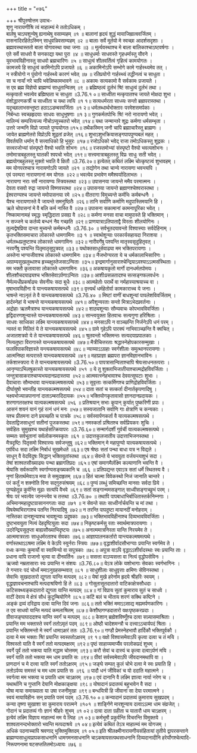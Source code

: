 +++
title = "०७६"

+++
श्रीपुरुषोत्तम उवाच-  
शृणु नारायणीश्रि त्वं माहात्म्यं मे ततोऽधिकम् ।  
बालेषु चाऽघशून्येषु ह्यनाथेषु वसाम्यहम् ॥१ ॥
बालानां हृदयं शुद्धं मायाजिह्मत्ववर्जितम् ।  
वासनादिरहितेऽस्मिन् साधुवन्निवसाम्यहम् ॥२ ॥
बालाः सर्वे मूर्तयो मे स्वच्छा आदर्शसदृशाः ।  
ब्रह्मावस्थास्ततो बाला योगावस्था यथा जनाः ॥३ ॥
मूर्त्यवस्थाश्च मे बाला बालिकाश्चाऽष्टवर्षगाः ।  
एते सर्वे साधवो वै सनकाद्या यथा पुरा ॥४ ॥
साधुधर्माः साधवस्ते गृहधर्मास्तु यौवने ।  
युवभावविहीनास्तु साधवो ब्रह्मचारिणः ॥५ ॥
साधुत्वं शीलवर्तित्वं गृहित्वं कामयोगतः ।  
कामजये हि साधुत्वं कामिनोऽपि प्रजायते ॥६ ॥
अकामिनोऽपि सम्भोगे कामे गार्हस्थ्यमेव तत् ।  
न स्त्रीयोगो न पुंयोगो गार्हस्थ्ये कारणं भवेत् ॥७ ॥
रतिप्रयोगो गार्हस्थ्यं तद्धीनत्वं च साधुता ।  
सा च नार्यां नरे चापि भवेन्निष्कामभावने ॥८ ॥
अकामः सत्यकामो वै सर्वकामः प्रजायते ।  
स एव ब्रह्म विज्ञेयो ब्राह्मण्यं साधुतान्वितम् ॥९ ॥
ब्रह्मिष्ठत्वं दुर्लभं श्रि! साधुत्वं दुर्लभं तथा ।  
मत्कृपातो भवत्येव ब्रह्मिष्ठता च साधुता ॥3.76.१ ०॥
साध्वीता मत्कृपातश्च जायते मोक्षदा शुभा ।  
वंशोद्धारणकर्त्री च साध्वीता च यथा त्वयि ॥१ १॥
सत्यधर्मरता साध्व्यः सन्तो ब्रह्मपरास्तथा ।  
यदृच्छालाभसन्तुष्टा हठाऽऽडम्बरवर्जिताः ॥१ २॥
धर्मलब्धार्थभोक्तारः परमेशसमर्पकाः ।  
निर्बन्धाः स्वच्छहृदयाः साधवः साधुभूषणाः ॥१ ३॥
गुणकर्मतपोभिः श्रि! नरो नारायणो भवेत् ।  
मालिन्यं सम्परित्यज्य नीचोऽप्युच्चतरो भवेत् ॥१४॥
यथा जन्मान्तरे शूद्रः कर्मणा धर्मसम्भृता ।  
उत्तरे जन्मनि विप्रो जायते पुण्ययोगतः॥१५॥
तथैकस्मिन् जनौ चापि ब्रह्माचारैस्तु ब्राह्मणः ।  
जायेत ब्राह्मणेतरो विप्रोऽपि शूद्रतां व्रजेत् ॥१६॥
शुभाऽशुभक्रियासङ्गपापपुण्यबलं महत् ।  
विवर्तयति धर्मान् वै सत्त्वाधिको हि भूसुरः ॥१७॥
रजोऽधिको भवेद् राजा तमोऽधिकस्तु शूद्रकः ।  
सत्त्वरजोभ्यां संस्पृष्टो वैश्यो भवति शोभनः ॥१८॥
रजस्तमोभ्यां संस्पृष्टो वैश्यो भवत्यशोभनः ।  
तमोमात्राबहुलस्तु घातकी श्वपचो भवेत् ॥१९॥
सत्त्वमात्राबहुलस्तु विप्रः साधुः सती भवेत् ।  
ब्रह्मयोगबहुलस्तु मुक्तो भवति वै क्षितौ ॥3.76.२०॥
इत्येतत् कथितं लक्ष्मि चोत्कृष्टत्वं शुभावहम् ।  
मम योगपरश्चात्र नारायणोऽपि जायते ॥२१ ॥
तद्योगेन तथा चान्ये नारायणा भवन्त्यपि ।  
एवं परम्परा नारायणानां मम योगतः ॥२२॥
भवत्येव प्रभावेण ममैश्वर्यादिलाभतः ।  
नारायणा नराः सर्वे नारायण्यः स्त्रियस्तथा ॥२३॥
उपासनया जायन्ते ममैव परमात्मनः ।  
देवता वसवो रुद्रा जायन्ते विष्णवस्तथा ॥२४॥
उपासनया जायन्ते ब्रह्माणश्चेश्वरास्तथा ।  
ईश्वराण्यश्च जायन्ते ममोपासनया रमे ॥२५॥
वीतरागा विमुच्यन्ते कर्मभिः कर्मबन्धनैः ।  
यैश्च नारायणास्ते वै जायन्ते समनुष्ठितैः ॥२६॥
तानि सर्वाणि कर्माणि मदुपास्तिमयानि हि ।  
ऋते चोपासनां मे वै बलि कर्म नास्ति वै ॥२७॥
उपासना सकामानां कामनापूरिका भवेत् ।  
निष्कामानामहं स्मृद्धः स्मृद्धिदाता प्रसह्य वै ॥२८॥
कर्मणा मनसा वाचा मामुपास्ते हि भक्तिमान् ।  
न सज्जने च कर्तव्ये बन्धनं नैव गच्छति ॥२९॥
प्राणयात्राऽतिपाताद्वै विरताः शीलयोगिनः ।  
तुल्यद्वेषप्रिया दान्ता मुच्यन्ते कर्मबन्धनैः ॥3.76.३० ॥
सर्वभूतदयावन्तो विश्वास्याः सर्वदेहिनाम् ।  
कृतभक्तिसमाचारा लोकास्ते धामगामिनः ॥३ १ ॥
स्वार्थशून्याः परकार्यसहायदा निराशया ।  
धर्मलब्धप्रतुष्टाश्च लोकास्ते धामगामिनः ॥३२॥
नारीवर्गेषु पश्यन्ति मातृस्वसृदुहितृवत् ।  
नरवर्गेषु पश्यन्ति पितृमातृसुपुत्रवत् ॥३३॥
यथोक्तसाधुसेवाढ्या मम भक्तिपरायणाः ।  
अस्तेना भाग्यजीवाश्च लोकास्ते धामगामिनः ॥३४॥
नैजभोग्यरता ये च धर्मकालाभिसारिणः ।  
अग्राम्यसुखलुब्धाश्च हृच्चक्षुस्तेजसाऽन्विताः ॥३५॥
इन्द्रमार्गानुसाराश्चेन्द्रियाऽवश्याऽऽत्मसंस्थिताः ।  
मम भक्तौ कृतावासा लोकास्ते धामगामिनः ॥३६॥
अकषायकृतो मार्गो दानधर्मतपोमयः ।  
शीलशौचदयाढ्यश्च भक्तिसेवाऽर्पणाऽन्वितः ॥३७॥
आशीःप्रसन्नतादश्च सत्सङ्गफलवर्धनः ।  
नैर्मल्यधीप्रकर्षाढ्यः सेवनीयः सदा बुधैः ॥३८॥
आत्महेतोः परार्थे वा नर्महास्याश्रयाच्च वा ।  
मृषाभावविहीना ये यान्त्यकषायसत्पथे ॥३९॥
वृत्त्यर्थं धर्महेतोर्वा कामकाराच्च ये जनाः ।  
भाषन्ते नाऽनृतं ते वै यान्त्यकषायसत्पथे ॥3.76.४० ॥
मिष्टां वाणीं बाधशून्यां पापलेशविवर्जिताम् ।  
हार्दस्नेहां ये भाषन्ते यान्त्यकषायसत्पथे ॥४१॥
अपैशून्यरताः सन्तो मित्राऽभेदप्रवर्तनाः ।  
अद्रोहाः ऋतमैत्राश्च यान्त्यकषायसत्पथे ॥४२॥
शाठ्यशून्याः सौम्यवाचः कोपभावविवर्जिताः ।  
हृद्विदारणशून्यास्ते यान्त्यकषायसत्पथे ॥४३॥
सान्त्वयुक्ता हितवाचः सत्यगुणा हरिश्रिताः ।  
साधवः साध्विका लक्ष्मि यान्त्यकषायसत्पथे ॥४४॥
मनसाऽपि न वाञ्च्छन्ति निर्जनेऽपि धनं परम् ।  
न्यस्तं वा मिलितं ये ते यान्त्यकषायसत्पथे ॥४५॥
ग्रामे गृहेऽपि पारक्यं नाभिवाञ्च्छन्ति वै क्वचित् ।  
अजातशत्रवो ये ते यान्त्यकषायसत्पथे ॥४६॥
श्रुतवन्तो भक्तिमन्तः सत्यदयाप्रपालकाः ।  
नित्यतुष्टा विरागास्ते यान्त्यकषायसत्पथे ॥४७॥
मैत्रीचित्तरताः श्रद्धास्नेहोपकारसम्मुखाः ।  
फलविपाकविज्ञास्ते यन्त्यकषायसत्पथे ॥४८॥
न्याय्याऽऽग्रहाः स्वर्गशीलाः समुत्थानपरायणाः ।  
आत्मनिष्ठा मत्परास्ते यान्त्यकषायसत्पथे ॥४९॥
महाप्राज्ञा ब्रह्मपरा ज्ञानविज्ञानभाविनः ।  
तर्कशास्त्रपरा ये ते यान्त्यकषायसत्पथे ॥3.76.५०॥
पापत्रासान्विताश्चापि श्रेयःसाधनतत्पराः ।  
आनृण्याऽभिलषुकास्ते यान्त्यकषायसत्पथे ॥५१ ॥
ये तु शुक्लाभिजातीयाश्चात्मद्रोहविवर्जिताः ।  
जन्तुत्रासाकराश्चाप्यभयदानप्रदास्तया ॥५२॥
आत्मवत्स्नेहभावाश्च देववत्सुघटाः शुभाः ।  
दैवाचाराः सौम्यभावा यान्त्यकल्मषसत्पथे ॥५३॥
सुवृत्ताः सत्कर्मिणश्च प्राणिद्रोहविवर्जिताः ।  
दीर्घायुषो भवन्तीह यान्त्यकल्मषसत्पथे ॥५४॥
दाता सतां च सत्कर्ता दीनार्तकृपणादिषु ।  
भक्ष्यभोज्यान्नपानानां दाताऽम्बरादिदायकः ॥५५॥
भक्तियोगकृतावासो ज्ञानदानप्रदायकः ।  
शरणागतरक्षश्च यात्यकल्मषसत्पथे ॥५६ ॥
प्रतिश्रयान् सभाः कूपान् कुर्यात् पुष्करिणी प्रपाः ।  
आसनं शयनं यानं गृहं रत्नं धनं मनः ॥५७॥
सस्यजातानि सर्वाणि गाः क्षेत्राणि च कन्यकाः ।  
यश्च प्रीतमना दाने प्रयच्छति च पात्रके ॥५८॥
सर्वस्वार्पणकर्ता वै यात्यकल्मषसत्पथे ।  
देवताद्विजसाधूनां सतीनां पूजकस्तथा ॥५९॥
नमस्कर्ता प्रश्रितश्च सर्वप्रियकरः शुचिः ।  
सर्वहितः सुमुखश्च यथार्हसत्क्रियापरः ॥3.76.६०॥
सन्मार्गदर्शी गुर्वर्ची यात्यकल्मषसत्पथे ।  
सम्मतः सर्वभूतानां सर्वलोकनमस्कृतः ॥६१ ॥
उदात्तकुलजातीय उदात्ताभिजनस्तथा ।  
मैत्रदृष्टिः पितृसमो विश्वास्यः सर्वजन्तुषु ॥६२॥
भक्तिमान् मे महापुण्यो यात्यकषायसत्पथे ।  
एवंविधः सदा लक्ष्मि निर्बाधं सुखमेधते ॥६३॥
एष श्रेष्ठः सतां पन्था बाधा यत्र न विद्यते ।  
साधून् वै वेदविदुषः सिद्धान् भक्तियुतांस्तथा ॥६४॥
सेवन्ते ये भावयुता वर्जयन्त्यशुभं सदा ।  
तेषां शाश्वतसौख्याढ्यः पन्था ब्रह्मगतिप्रदः ॥६५॥
एषां समागमैर्लक्ष्मि कल्याणानि भवन्ति वै ।  
श्रेयांसि सर्वरूपाणि स्वर्गाण्यसङ्ख्यकानि च ॥६६ ॥
प्रतिपद्यन्त एवाऽत्र सतां धर्मे स्थितस्य वै ।  
नृणां हितार्थमेवाऽत्र मया ते समुदाहृतम् ॥६७॥
हितं चात्मा विवेकस्थो निजं जानाति चान्तरे ।  
परं कर्तुं न शक्नोति विना सद्गुरुसंश्रयम् ॥६८॥
पुण्यं लब्धुं समिच्छन्ति मानवाः सर्वदा प्रिये ।  
पुण्यहेतून्न कुर्वन्ति मूढाः सत्यपि वैभवे ॥६९॥
सतां सङ्गान्ममसङ्गात् साध्वीसङ्गाच्छुभं परम् ।  
श्रेयः परं भवत्येव जानन्त्येव च तत्तथा ॥3.76.७० ॥
तथापि पापबाधाभिर्बाधितास्तर्कनिम्नगाः ।  
अभिमानमहादुष्टग्रासाननगताः सदा ॥७१ ॥
न सेवन्ते सतः साध्वीर्नार्चयन्ति च मां तथा ।  
विषयेष्वभिरागाश्च पतन्ति निरयादिषु ॥७२॥
न तरन्ति पापदुष्टा मायानदीं मनोहराम् ।  
नास्तिका दानशून्याश्च भावशून्याः प्रदूषकाः ॥७३॥
भक्तिभावविहीनाश्च दिव्यभावविवर्जिताः ।  
दुष्टभावयुता नित्यं देहदृष्टियुताः सदा ॥७४॥
निकृष्टकर्मसु रताः स्वार्थमात्रपरायणाः ।  
उदरेन्द्रियसुतृप्ता बाह्यसौख्याभिदृष्टयः ॥७५॥
अनात्ममात्रनिरता यान्ति निरयमेव ते ।  
आत्ममात्ररताः साधुधर्मरताश्च सेवकाः ॥७६॥
आज्ञापालनकर्तारो यान्त्यकल्मषमत्पथे ।  
वर्णास्तथाऽऽश्रमा लक्ष्मि ये केऽपि स्युर्नराः स्त्रियः ॥७७॥
वृद्धाशीर्वादसौभाग्याः प्रयान्ति स्वर्गमेव ते ।  
वध्वः कन्याः कुमार्यो वा स्वामिन्यो वा सपुत्रकाः ॥७८॥
अपुत्रा वाऽपि वृद्धाऽऽशीर्वादस्थाः स्वः प्रयान्ति ताः ।  
प्रधाना वापि राजानो भृत्या वा दीनवर्तिनः ॥७९॥
ससत्ता वाऽप्यसत्ता वा नित्यं वृद्धोपसेविनः ।  
ऋजवो नम्रतासाराः स्वः प्रयान्ति न संशयः ॥3.76.८०॥
येऽत्र लोके यशोभागाः सेवकाः स्वर्गभागिनः ।  
ते गन्तारः पदं चोर्ध्वं ममाऽनुग्रहसम्भवात् ॥८१ ॥
साधुशीलाः साधुवृत्ताः क्षमिणः सेविनस्तथा ।  
सेवाभिः सुखदातारो द्युगता यान्ति मत्पदम् ॥८२॥
येषां मुखे हरेर्नाम हृदये श्रीहरिः स्वयम् ।  
वृद्धाज्ञावचनाश्चापि मत्पदाश्रयिणो हि ते ॥८३ ॥
गोसुतासुतदातारो वाटिकाक्षेत्रसौधदाः ।  
कटिसक्थ्यङ्कदातारो द्युगता यान्ति मत्पदम् ॥८४॥
गां विप्राय सुतां कुमाराय सुतं च साधवे ।  
वाटीं देवाय मे क्षेत्रं सौधं कुटुम्बियोगिने ॥८५॥
कटिं बलं च भीताय शरणं सक्थि कष्टिने ।  
अङ्कं द्रव्यं दरिद्राय दत्वा यान्ति दिवं जनाः ॥८६॥
ततो भक्तिं ममाऽऽसाद्य मह्यमर्पणकारिणः ।  
त एव साधवो यान्ति मत्पदं कमलाश्रितम् ॥८७॥
केशौष्ठगण्डदातारो वक्षःपृष्ठकरप्रदाः ।  
ग्रीवाजङ्घापाददाश्च यान्ति स्वर्गं च मत्पदम् ॥८८॥
केशान् ब्रह्मेशविष्णूँश्च दत्वा सन्न्यासमाश्रिताः ।  
प्रयान्ति मम भक्तास्ते स्वर्गं ततोऽमृतं पदम् ॥८९॥
ओष्ठौ चादेशमन्त्रौ च दत्त्वाऽऽचार्यपदं श्रिताः ।  
प्रयान्ति भक्तिमन्तो मे स्वर्गं धामाऽक्षरं ततः ॥3.76.९०॥
गण्डौ प्रेमस्नेहभावौ हार्दिकौ भक्तिपूर्वकौ ।  
दत्वा मे मम भक्ताः श्रि! प्रयान्ति स्वस्ततोऽक्षरम् ॥९ १॥
वक्षो विश्वासमेवाऽपि कृत्वा दत्वा च तं मयि ।  
विश्वस्तो याति वै स्वर्गं ततो मत्पदमक्षरम् ॥९२॥
पृष्ठं साहाय्यमार्प्यैव परलोकप्रदं शुभम् ।  
स्वर्गे पूर्वं ततो भक्त्या याति मद्धाम चोत्तमम् ॥९३॥
करौ सेवां च दास्यं च कृत्वा दत्वाऽर्पणं मयि ।  
स्वर्गं याति ततो भक्त्या मम धाम प्रयाति सः ॥९४॥
ग्रीवां सर्वस्वमेवाऽपि जीवदानमथापि वा ।  
प्राणदानं च मे दत्त्वा याति स्वर्गं ततोऽक्षरम् ॥९५॥
जङ्घे सम्पत् कुलं चोभे दत्वा मे स्वः प्रयाति हि ।  
ततोऽर्पय्य समस्तं च मम धाम प्रयाति सः ॥९६ ॥
पादौ धनं जीविकां च यो ददाति महात्मने ।  
स्वर्गत्वा मम भक्त्या च प्रयाति धाम चाऽक्षरम् ॥९७॥
एवं दानानि वै लक्ष्मि ज्ञात्वा नार्या नरेण च ।  
यथार्थानि च गुप्तानि देयानि मोक्षकाङ्क्षया ॥९८॥
योषादानं प्रदातव्यं बहुभावेन वै सदा ।  
योषा माया समाख्याता या उषा रजनीमुखा ॥९९॥
बन्धयित्री हि जीवानां सा देया परमात्मने ।  
स्वयं मायाविहीनः सन् प्रयाति परमं पदम् ॥3.76.१० ०॥
कन्यादानं प्रदातव्यं कुमाराय सुखप्रदम् ।  
कन्या तृष्णा सुखाशा सा कुमाराय परात्मने ॥१०१ ॥
शार्ङ्गिणे मारशून्याय दत्वाऽऽत्मा धाम संव्रजेत् ।  
गोदानं च प्रदातव्यं गोः ज्ञानं श्रीहरेः शुभम् ॥१ ०२॥
दत्वा दाता ग्रहीता च यातारौ धाम चाऽक्षरम् ।  
इत्येवं लक्ष्मि विज्ञाय माहात्म्यं मम ये त्विह ॥१ ०३॥
कर्मभूमौ प्रकुर्वन्ति विचरन्ति विमुक्तये ।  
शाश्वतानन्दभोक्तारो भवन्ति मत्पदाश्रये ॥१ ०४॥
इत्येवं कथितं तेऽत्र माहात्म्यं मम योगजम् ।  
अधिकं पठनाच्चापि श्रवणाद् भुक्तिमुक्तिदम् ॥१ ०५॥
इति श्रीलक्ष्मीनारायणीयसंहितायां तृतीये द्वापरसन्ताने ब्राह्मण्यसाधुत्वप्रापकसाधनानि धामगमनसाधनानि चाऽकषायसत्पथसाधनानि दिव्यदानादीनि हरेर्योगश्चेत्यादि-  
निरूपणनामा षटसप्ततितमोऽध्यायः ॥७६ ॥
    
